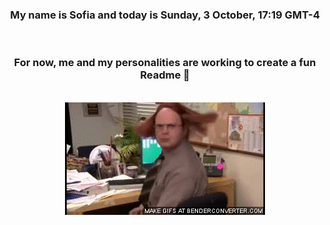 


<div align="center">
<h3 >My name is Sofia and today is Sunday, 3 October, 17:19 GMT-4</h3><br>
<h3 >For now, me and my personalities are working to create a fun Readme 👋
</h3><br>
<img src='img/dwight.gif' alt='working...'/>
</div>
